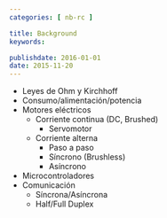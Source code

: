 ```yaml
---
categories: [ nb-rc ]

title: Background
keywords:

publishdate: 2016-01-01
date: 2015-11-20
---
```


- Leyes de Ohm y Kirchhoff
- Consumo/alimentación/potencia
- Motores eléctricos
  - Corriente continua (DC, Brushed)
     - Servomotor
  - Corriente alterna
     - Paso a paso
     - Síncrono (Brushless)
	 - Asíncrono
- Microcontroladores
- Comunicación
  - Síncrona/Asíncrona
  - Half/Full Duplex